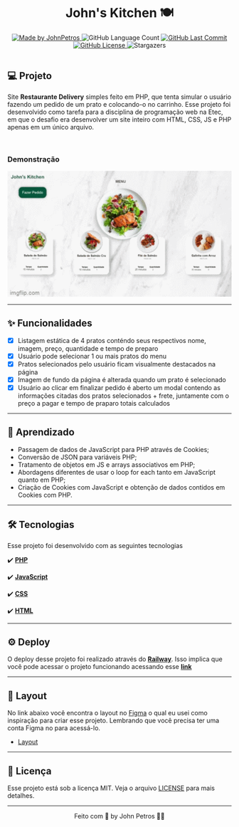 <h1 align="center">
  John's Kitchen 🍽️
</h1>

<div align="center">
   <a href="https://github.com/JohnPetros">
      <img alt="Made by JohnPetros" src="https://img.shields.io/badge/made%20by-JohnPetros-blueviolet">
   </a>
   <img alt="GitHub Language Count" src="https://img.shields.io/github/languages/count/JohnPetrosRestaurante-Johns-Kitchen">
   <a href="https://github.com/JohnPetrosRestaurante-Johns-Kitchen/commits/main">
      <img alt="GitHub Last Commit" src="https://img.shields.io/github/last-commit/JohnPetrosRestaurante-Johns-Kitchen">
   </a>
  </a>
   </a>
   <a href="https://github.com/JohnPetrosRestaurante-Johns-Kitchen/blob/main/LICENSE.md">
      <img alt="GitHub License" src="https://img.shields.io/github/license/JohnPetrosRestaurante-Johns-Kitchen">
   </a>
    <img alt="Stargazers" src="https://img.shields.io/github/stars/JohnPetrosRestaurante-Johns-Kitchen?style=social">
</div>

<br>

## 💻 Projeto

Site **Restaurante Delivery** simples feito em PHP, que tenta simular o usuário fazendo um pedido de um prato e colocando-o no carrinho. Esse projeto foi desenvolvido como tarefa para a disciplina de programação web na Etec, em que o desafio era desenvolver um site inteiro com HTML, CSS, JS e PHP apenas em um único arquivo.

<br>

### Demonstração
<div align="center">
    <img width="750" alt="GIF demontrando o John's Kitchen" src=".github/johns-kitchen.gif" />
</div>

---

## ✨ Funcionalidades
- [x] Listagem estática de 4 pratos conténdo seus respectivos nome, imagem, preço, quantidade e tempo de preparo
- [x] Usuário pode selecionar 1 ou mais pratos do menu
- [x] Pratos selecionados pelo usuário ficam visualmente destacados na página
- [x] Imagem de fundo da página é alterada quando um prato é selecionado
- [x] Usuário ao clicar em finalizar pedido é aberto um modal contendo as informações citadas dos pratos selecionados + frete, juntamente com o preço a pagar e tempo de praparo totais calculados

---

## 📖 Aprendizado
- Passagem de dados de JavaScript para PHP através de Cookies;
- Conversão de JSON para variáveis PHP;
- Tratamento de objetos em JS e arrays associativos em PHP;
- Abordagens diferentes de usar o loop for each tanto em JavaScript quanto em PHP;
- Criação de Cookies com JavaScript e obtenção de dados contidos em Cookies com PHP.

---

## 🛠️ Tecnologias
Esse projeto foi desenvolvido com as seguintes tecnologias

✔️ **[PHP](https://www.php.net/)**

✔️ **[JavaScript](https://developer.mozilla.org/pt-BR/docs/Web/JavaScript)**

✔️ **[CSS](https://developer.mozilla.org/pt-BR/docs-Web/CSS)**

✔️ **[HTML](https://developer.mozilla.org/pt-BR/docs-Web/HTML)**

---
## ⚙️ Deploy

O deploy desse projeto foi realizado através do **[Railway](https://railway.app/)**. Isso implica que você pode acessar o projeto funcionando acessando esse **[link](https://restaurante-johns-kitchen-production.up.railway.app/)**

---
## 🎨 Layout
No link abaixo você encontra o layout no [Figma](http://figma.com/) o qual eu usei como inspiração para criar esse projeto. Lembrando que você precisa ter uma conta Figma no para acessá-lo.

- [Layout](https://www.figma.com/file/dnmpZRvkoGsnx12TVuHeTs/Restaurant-Website-(Community)?node-id=0%3A1)

---

## 📝 Licença

Esse projeto está sob a licença MIT. Veja o arquivo [LICENSE](LICENSE) para mais detalhes.

---

<p align="center">
   Feito com 💜 by John Petros 👋🏻
</p>
